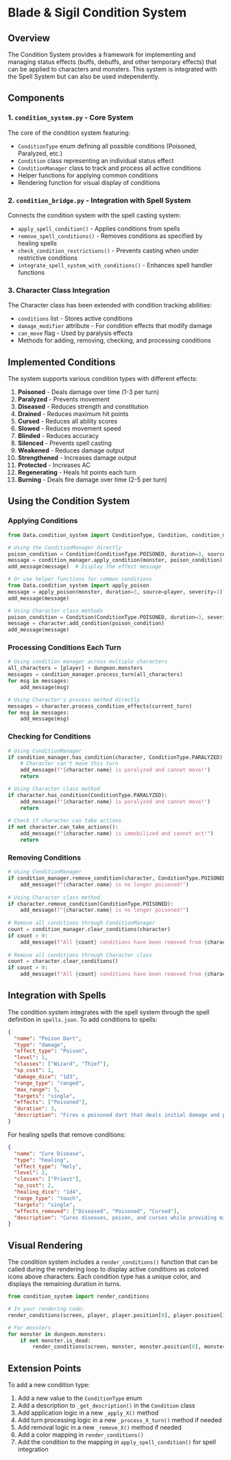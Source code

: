 # Blade & Sigil Condition System

## Overview

The Condition System provides a framework for implementing and managing status effects (buffs, debuffs, and other temporary effects) that can be applied to characters and monsters. This system is integrated with the Spell System but can also be used independently.

## Components

### 1. `condition_system.py` - Core System

The core of the condition system featuring:

- `ConditionType` enum defining all possible conditions (Poisoned, Paralyzed, etc.)
- `Condition` class representing an individual status effect
- `ConditionManager` class to track and process all active conditions
- Helper functions for applying common conditions
- Rendering function for visual display of conditions

### 2. `condition_bridge.py` - Integration with Spell System

Connects the condition system with the spell casting system:

- `apply_spell_condition()` - Applies conditions from spells
- `remove_spell_conditions()` - Removes conditions as specified by healing spells
- `check_condition_restrictions()` - Prevents casting when under restrictive conditions
- `integrate_spell_system_with_conditions()` - Enhances spell handler functions

### 3. Character Class Integration

The Character class has been extended with condition tracking abilities:

- `conditions` list - Stores active conditions
- `damage_modifier` attribute - For condition effects that modify damage
- `can_move` flag - Used by paralysis effects
- Methods for adding, removing, checking, and processing conditions

## Implemented Conditions

The system supports various condition types with different effects:

1. **Poisoned** - Deals damage over time (1-3 per turn)
2. **Paralyzed** - Prevents movement
3. **Diseased** - Reduces strength and constitution
4. **Drained** - Reduces maximum hit points
5. **Cursed** - Reduces all ability scores
6. **Slowed** - Reduces movement speed
7. **Blinded** - Reduces accuracy 
8. **Silenced** - Prevents spell casting
9. **Weakened** - Reduces damage output
10. **Strengthened** - Increases damage output
11. **Protected** - Increases AC
12. **Regenerating** - Heals hit points each turn
13. **Burning** - Deals fire damage over time (2-5 per turn)

## Using the Condition System

### Applying Conditions

```python
from Data.condition_system import ConditionType, Condition, condition_manager

# Using the ConditionManager directly
poison_condition = Condition(ConditionType.POISONED, duration=3, source=player, severity=1)
message = condition_manager.apply_condition(monster, poison_condition)
add_message(message)  # Display the effect message

# Or use helper functions for common conditions
from Data.condition_system import apply_poison
message = apply_poison(monster, duration=3, source=player, severity=1)
add_message(message)

# Using Character class methods
poison_condition = Condition(ConditionType.POISONED, duration=3, severity=1)
message = character.add_condition(poison_condition)
add_message(message)
```

### Processing Conditions Each Turn

```python
# Using condition manager across multiple characters
all_characters = [player] + dungeon.monsters
messages = condition_manager.process_turn(all_characters)
for msg in messages:
    add_message(msg)

# Using Character's process method directly
messages = character.process_condition_effects(current_turn)
for msg in messages:
    add_message(msg)
```

### Checking for Conditions

```python
# Using ConditionManager
if condition_manager.has_condition(character, ConditionType.PARALYZED):
    # Character can't move this turn
    add_message(f"{character.name} is paralyzed and cannot move!")
    return

# Using Character class method
if character.has_condition(ConditionType.PARALYZED):
    add_message(f"{character.name} is paralyzed and cannot move!")
    return
    
# Check if character can take actions
if not character.can_take_actions():
    add_message(f"{character.name} is immobilized and cannot act!")
    return
```

### Removing Conditions

```python
# Using ConditionManager
if condition_manager.remove_condition(character, ConditionType.POISONED):
    add_message(f"{character.name} is no longer poisoned!")
    
# Using Character class method
if character.remove_condition(ConditionType.POISONED):
    add_message(f"{character.name} is no longer poisoned!")
    
# Remove all conditions through ConditionManager
count = condition_manager.clear_conditions(character)
if count > 0:
    add_message(f"All {count} conditions have been removed from {character.name}!")
    
# Remove all conditions through Character class
count = character.clear_conditions()
if count > 0:
    add_message(f"All {count} conditions have been removed from {character.name}!")
```

## Integration with Spells

The condition system integrates with the spell system through the spell definition in `spells.json`. To add conditions to spells:

```json
{
  "name": "Poison Dart",
  "type": "damage",
  "effect_type": "Poison",
  "level": 1,
  "classes": ["Wizard", "Thief"],
  "sp_cost": 1,
  "damage_dice": "1d3",
  "range_type": "ranged",
  "max_range": 5,
  "targets": "single",
  "effects": ["Poisoned"],
  "duration": 3,
  "description": "Fires a poisoned dart that deals initial damage and poisons the target"
}
```

For healing spells that remove conditions:

```json
{
  "name": "Cure Disease",
  "type": "healing",
  "effect_type": "Holy",
  "level": 2,
  "classes": ["Priest"],
  "sp_cost": 2,
  "healing_dice": "1d4",
  "range_type": "touch",
  "targets": "single",
  "effects_removed": ["Diseased", "Poisoned", "Cursed"],
  "description": "Cures diseases, poison, and curses while providing minor healing"
}
```

## Visual Rendering

The condition system includes a `render_conditions()` function that can be called during the rendering loop to display active conditions as colored icons above characters. Each condition type has a unique color, and displays the remaining duration in turns.

```python
from condition_system import render_conditions

# In your rendering code:
render_conditions(screen, player, player.position[0], player.position[1] - 20)

# For monsters
for monster in dungeon.monsters:
    if not monster.is_dead:
        render_conditions(screen, monster, monster.position[0], monster.position[1] - 20)
```

## Extension Points

To add a new condition type:

1. Add a new value to the `ConditionType` enum
2. Add a description to `_get_description()` in the `Condition` class
3. Add application logic in a new `_apply_X()` method
4. Add turn processing logic in a new `_process_X_turn()` method if needed
5. Add removal logic in a new `_remove_X()` method if needed
6. Add a color mapping in `render_conditions()`
7. Add the condition to the mapping in `apply_spell_condition()` for spell integration